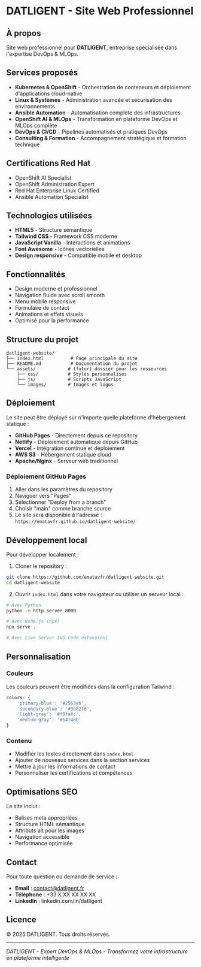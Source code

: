 # DATLIGENT - Site Web Professionnel

## À propos

Site web professionnel pour **DATLIGENT**, entreprise spécialisée dans l'expertise DevOps & MLOps.

## Services proposés

- **Kubernetes & OpenShift** - Orchestration de conteneurs et déploiement d'applications cloud-native
- **Linux & Systèmes** - Administration avancée et sécurisation des environnements
- **Ansible Automation** - Automatisation complète des infrastructures
- **OpenShift AI & MLOps** - Transformation en plateforme DevOps et MLOps complète
- **DevOps & CI/CD** - Pipelines automatisés et pratiques DevOps
- **Consulting & Formation** - Accompagnement stratégique et formation technique

## Certifications Red Hat

- OpenShift AI Specialist
- OpenShift Administration Expert
- Red Hat Enterprise Linux Certified
- Ansible Automation Specialist

## Technologies utilisées

- **HTML5** - Structure sémantique
- **Tailwind CSS** - Framework CSS moderne
- **JavaScript Vanilla** - Interactions et animations
- **Font Awesome** - Icônes vectorielles
- **Design responsive** - Compatible mobile et desktop

## Fonctionnalités

- Design moderne et professionnel
- Navigation fluide avec scroll smooth
- Menu mobile responsive
- Formulaire de contact
- Animations et effets visuels
- Optimisé pour la performance

## Structure du projet

```
datligent-website/
├── index.html          # Page principale du site
├── README.md           # Documentation du projet
└── assets/            # (futur) dossier pour les ressources
    ├── css/           # Styles personnalisés
    ├── js/            # Scripts JavaScript
    └── images/        # Images et logos
```

## Déploiement

Le site peut être déployé sur n'importe quelle plateforme d'hébergement statique :

- **GitHub Pages** - Directement depuis ce repository
- **Netlify** - Déploiement automatique depuis GitHub
- **Vercel** - Intégration continue et déploiement
- **AWS S3** - Hébergement statique cloud
- **Apache/Nginx** - Serveur web traditionnel

### Déploiement GitHub Pages

1. Aller dans les paramètres du repository
2. Naviguer vers "Pages"
3. Sélectionner "Deploy from a branch"
4. Choisir "main" comme branche source
5. Le site sera disponible à l'adresse : `https://ematavfr.github.io/datligent-website/`

## Développement local

Pour développer localement :

1. Cloner le repository :
```bash
git clone https://github.com/ematavfr/datligent-website.git
cd datligent-website
```

2. Ouvrir `index.html` dans votre navigateur ou utiliser un serveur local :
```bash
# Avec Python
python -m http.server 8000

# Avec Node.js (npx)
npx serve .

# Avec Live Server (VS Code extension)
```

## Personnalisation

### Couleurs

Les couleurs peuvent être modifiées dans la configuration Tailwind :

```javascript
colors: {
    'primary-blue': '#2563eb',
    'secondary-blue': '#3b82f6',
    'light-gray': '#f8fafc',
    'medium-gray': '#64748b'
}
```

### Contenu

- Modifier les textes directement dans `index.html`
- Ajouter de nouveaux services dans la section services
- Mettre à jour les informations de contact
- Personnaliser les certifications et compétences

## Optimisations SEO

Le site inclut :
- Balises meta appropriées
- Structure HTML sémantique
- Attributs alt pour les images
- Navigation accessible
- Performance optimisée

## Contact

Pour toute question ou demande de service :
- **Email** : contact@datligent.fr
- **Téléphone** : +33 X XX XX XX XX
- **LinkedIn** : linkedin.com/in/datligent

## Licence

© 2025 DATLIGENT. Tous droits réservés.

---

*DATLIGENT - Expert DevOps & MLOps - Transformez votre infrastructure en plateforme intelligente*